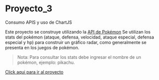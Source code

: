 # Proyecto_3
Consumo APIS y uso de ChartJS

Este proyecto se construye utilizando la [API de Pokémon](https://pokeapi.co/)
Se utilizan los stats del pokémon (ataque, defensa, velocidad, ataque especial, defensa especial y hp) para construir un gráfico radar, como generalmente se presenta en los juegos de pokémon.

> Nota: Para consultar los stats debe ingresar el nombre de un pokémon, ejemplo: pikachu.

[Click aqui para ir al proyecto](https://sebastianchoachi.github.io/Proyecto_3/)
